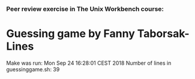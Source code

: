 ### Peer review exercise in The Unix Workbench course:
# Guessing game by Fanny Taborsak-Lines
Make was run:
Mon Sep 24 16:28:01 CEST 2018
Number of lines in guessinggame.sh:
39
